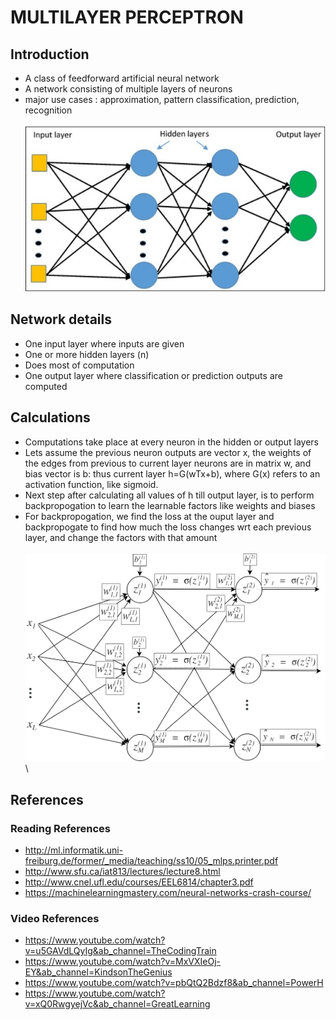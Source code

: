# MULTILAYER PERCEPTRON
## Introduction
- A class of feedforward artificial neural network
- A network consisting of multiple layers of neurons
- major use cases : approximation, pattern classification, prediction, recognition \
\
![plot](./multi_layer_perceptron.jpg)
## Network details
- One input layer where inputs are given
- One or more hidden layers (n)
- Does most of computation
- One output layer where classification or prediction outputs are computed
## Calculations
- Computations take place at every neuron in the hidden or output layers
- Lets assume the previous neuron outputs are vector x, the weights of the edges from previous to current layer neurons are in matrix w, and bias vector is b: thus current layer h=G(wTx+b), where G(x) refers to an activation function, like sigmoid.
- Next step after calculating all values of h till output layer, is to perform backpropogation to learn the learnable factors like weights and biases
- For backpropogation, we find the loss at the ouput layer and backpropogate to find how much the loss changes wrt each previous layer, and change the factors with that amount
\
\
![plot](./multi_layer_perceptron2.jpg)
\
\
## References 
### Reading References
- http://ml.informatik.uni-freiburg.de/former/_media/teaching/ss10/05_mlps.printer.pdf
- http://www.sfu.ca/iat813/lectures/lecture8.html
- http://www.cnel.ufl.edu/courses/EEL6814/chapter3.pdf
- https://machinelearningmastery.com/neural-networks-crash-course/
### Video References
- https://www.youtube.com/watch?v=u5GAVdLQyIg&ab_channel=TheCodingTrain
- https://www.youtube.com/watch?v=MxVXIeOj-EY&ab_channel=KindsonTheGenius
- https://www.youtube.com/watch?v=pbQtQ2Bdzf8&ab_channel=PowerH
- https://www.youtube.com/watch?v=xQ0RwgyejVc&ab_channel=GreatLearning

